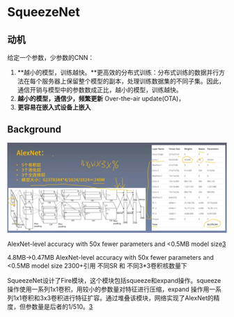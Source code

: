 

<!--
 * @version:
 * @Author:  StevenJokess https://github.com/StevenJokess
 * @Date: 2020-10-16 20:56:49
 * @LastEditors:  StevenJokess https://github.com/StevenJokess
 * @LastEditTime: 2020-11-17 21:52:01
 * @Description:
 * @TODO::
 * @Reference:https://ai.deepshare.net/detail/v_5ee64a7d02a5f_iff07RH8/3?from=p_5ee641d2e8471_5z8XYfL6&type=6
-->

# SqueezeNet

## 动机

给定一个参数，少参数的CNN：

1. **越小的模型，训练越快。**更高效的分布式训练：分布式训练的数据并行方法在每个服务器上保留整个模型的副本，处理训练数据集的不同子集。因此，通信开销与模型中的参数数成正比，越小的模型，训练越快。
2. **越小的模型，通信少，频繁更新** Over-the-air update(OTA)，
3. **更容易在嵌入式设备上嵌入**

## Background

![AlexNet](img\AlexNet.jpg)

AlexNet-level accuracy with 50x fewer parameters and <0.5MB model size[3]



4.8MB->0.47MB
AlexNet-level accuracy with 50x fewer parameters and <0.5MB model size
2300+引用
不同SR 和 不同3*3卷积核数量下


SqueezeNet设计了Fire模块，这个模块包括squeeze和expand操作。squeeze 操作使用一系列1x1卷积，用较小的参数量对特征进行压缩，expand 操作用一系列1x1卷积和3x3卷积进行特征扩容。通过堆叠该模块，网络实现了AlexNet的精度，但参数量是后者的1/510。[3]


[1]: https://arxiv.org/abs/1602.07360
[2]: https://ai.deepshare.net/detail/v_5ee64a7d02a5f_iff07RH8/3?from=p_5ee641d2e8471_5z8XYfL6&type=6
[3]: https://0809zheng.github.io/2020/06/03/CNN-architecture.htmls
